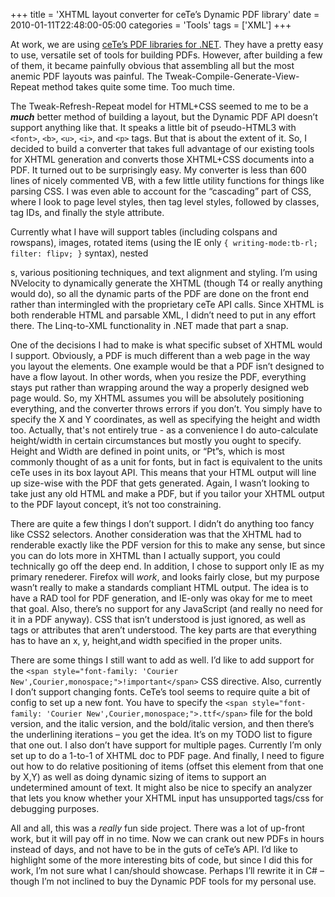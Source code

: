 +++
title = 'XHTML layout converter for ceTe’s Dynamic PDF library'
date = 2010-01-11T22:48:00-05:00
categories = 'Tools'
tags = ['XML']
+++

At work, we are using [ceTe’s PDF libraries for .NET](http://www.cete.com/). They have a
pretty easy to use, versatile set of tools for building PDFs. However, after building a
few of them, it became painfully obvious that assembling all but the most anemic PDF
layouts was painful. The Tweak-Compile-Generate-View-Repeat method takes quite some
time. Too much time.

The Tweak-Refresh-Repeat model for HTML+CSS seemed to me to be a **_much_** better
method of building a layout, but the Dynamic PDF API doesn’t support anything like that.
It speaks a little bit of pseudo-HTML3 with `<font>`, `<b>`, `<u>`, `<i>`, and `<p>`
tags. But that is about the extent of it. So, I decided to build a converter that takes
full advantage of our existing tools for XHTML generation and converts those XHTML+CSS
documents into a PDF. It turned out to be surprisingly easy. My converter is less than
600 lines of nicely commented VB, with a few little utility functions for things like
parsing CSS. I was even able to account for the “cascading” part of CSS, where I look to
page level styles, then tag level styles, followed by classes, tag IDs, and finally the
style attribute.

Currently what I have will support tables (including colspans and rowspans), images,
rotated items (using the IE only `{ writing-mode:tb-rl; filter: flipv; }` syntax),
nested <div>s, various positioning techniques, and text alignment and styling. I’m using
NVelocity to dynamically generate the XHTML (though T4 or really anything would do), so
all the dynamic parts of the PDF are done on the front end rather than intermingled with
the proprietary ceTe API calls. Since XHTML is both renderable HTML and parsable XML, I
didn’t need to put in any effort there. The Linq-to-XML functionality in .NET made that
part a snap.

One of the decisions I had to make is what specific subset of XHTML would I support.
Obviously, a PDF is much different than a web page in the way you layout the elements.
One example would be that a PDF isn’t designed to have a flow layout. In other words,
when you resize the PDF, everything stays put rather than wrapping around the way a
properly designed web page would. So, my XHTML assumes you will be absolutely
positioning everything, and the converter throws errors if you don’t. You simply have to
specify the X and Y coordinates, as well as specifying the height and width too.
Actually, that's not entirely true - as a convenience I do auto-calculate height/width
in certain circumstances but mostly you ought to specify. Height and Width are defined
in point units, or “Pt”s, which is most commonly thought of as a unit for fonts, but in
fact is equivalent to the units ceTe uses in its box layout API. This means that your
HTML output will line up size-wise with the PDF that gets generated. Again, I wasn’t
looking to take just any old HTML and make a PDF, but if you tailor your XHTML output to
the PDF layout concept, it’s not too constraining.

There are quite a few things I don’t support. I didn’t do anything too fancy like CSS2
selectors. Another consideration was that the XHTML had to renderable exactly like the
PDF version for this to make any sense, but since you can do lots more in XHTML than I
actually support, you could technically go off the deep end. In addition, I chose to
support only IE as my primary renederer. Firefox will _work_, and looks fairly close,
but my purpose wasn’t really to make a standards compliant HTML output. The idea is to
have a RAD tool for PDF generation, and IE-only was okay for me to meet that goal. Also,
there’s no support for any JavaScript (and really no need for it in a PDF anyway). CSS
that isn’t understood is just ignored, as well as tags or attributes that aren’t
understood. The key parts are that everything has to have an x, y, height,and width
specified in the proper units.

There are some things I still want to add as well. I’d like to add support for the
`<span style="font-family: 'Courier New',Courier,monospace;">!important</span>` CSS
directive. Also, currently I don’t support changing fonts. CeTe’s tool seems to require
quite a bit of config to set up a new font. You have to specify the `<span
style="font-family: 'Courier New',Courier,monospace;">.ttf</span>` file for the bold
version, and the italic version, and the bold/italic version, and then there’s the
underlining iterations – you get the idea. It’s on my TODO list to figure that one out.
I also don’t have support for multiple pages. Currently I’m only set up to do a 1-to-1
of XHTML doc to PDF page. And finally, I need to figure out how to do relative
positioning of items (offset this element from that one by X,Y) as well as doing dynamic
sizing of items to support an undetermined amount of text. It might also be nice to
specify an analyzer that lets you know whether your XHTML input has unsupported tags/css
for debugging purposes.

All and all, this was a _really_ fun side project. There was a lot of up-front work, but
it will pay off in no time. Now we can crank out new PDFs in hours instead of days, and
not have to be in the guts of ceTe’s API. I’d like to highlight some of the more
interesting bits of code, but since I did this for work, I’m not sure what I can/should
showcase. Perhaps I’ll rewrite it in C# – though I’m not inclined to buy the Dynamic
PDF tools for my personal use.
